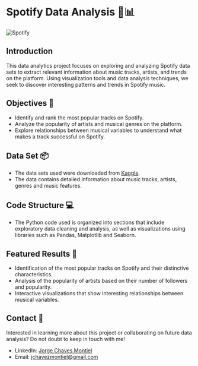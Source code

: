 # Spotify Data Analysis 🎵📊

![Spotify](https://www.scdn.co/i/_global/open-graph-default.png)

## Introduction
This data analytics project focuses on exploring and analyzing Spotify data sets to extract relevant information about music tracks, artists, and trends on the platform. Using visualization tools and data analysis techniques, we seek to discover interesting patterns and trends in Spotify music.

## Objectives 🎯
- Identify and rank the most popular tracks on Spotify.
- Analyze the popularity of artists and musical genres on the platform.
- Explore relationships between musical variables to understand what makes a track successful on Spotify.

## Data Set 📦
- The data sets used were downloaded from [Kaggle](https://www.kaggle.com/datasets/lehaknarnauli/spotify-datasets?resource=download).
- The data contains detailed information about music tracks, artists, genres and music features.

## Code Structure 💻
- The Python code used is organized into sections that include exploratory data cleaning and analysis, as well as visualizations using libraries such as Pandas, Matplotlib and Seaborn.

## Featured Results 🌟
- Identification of the most popular tracks on Spotify and their distinctive characteristics.
- Analysis of the popularity of artists based on their number of followers and popularity.
- Interactive visualizations that show interesting relationships between musical variables.

## Contact 📧
Interested in learning more about this project or collaborating on future data analysis? Do not doubt to keep in touch with me!
- LinkedIn: [Jorge Chaves Montiel](https://www.linkedin.com/in/jorge-chaves-montiel/)
- Email: jchavezmontiel@gmail.com
